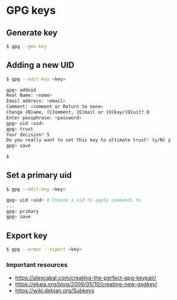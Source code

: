 # GPG keys

## Generate key

```sh
$ gpg --gen-key
```

## Adding a new UID

```sh
$ gpg --edit-key <key>

gpg> adduid
Real Name: <name>
Email address: <email>
Comment: <comment or Return to none>
Change (N)ame, (C)omment, (E)mail or (O)kay/(Q)uit? O
Enter passphrase: <password>
gpg> uid <uid>
gpg> trust
Your decision? 5
Do you really want to set this key to ultimate trust? (y/N) y
gpg> save

$
```

## Set a primary uid

```sh
$ gpg --edit-key <key>

gpg> uid <uid> # Choose a uid to apply commands to
...
gpg> primary
gpg> save
```

## Export key

```sh
$ gpg --armor --export <key>
```

### Important resources
- https://alexcabal.com/creating-the-perfect-gpg-keypair/
- https://ekaia.org/blog/2009/05/10/creating-new-gpgkey/
- https://wiki.debian.org/Subkeys
